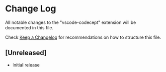 # Change Log

All notable changes to the "vscode-codecept" extension will be documented in this file.

Check [Keep a Changelog](http://keepachangelog.com/) for recommendations on how to structure this file.

## [Unreleased]

- Initial release